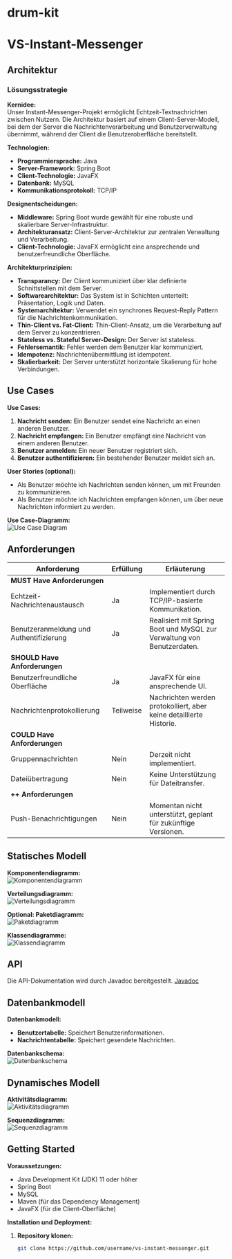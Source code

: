 # drum-kit
# VS-Instant-Messenger

## Architektur

### Lösungsstrategie

**Kernidee:**  
Unser Instant-Messenger-Projekt ermöglicht Echtzeit-Textnachrichten zwischen Nutzern. Die Architektur basiert auf einem Client-Server-Modell, bei dem der Server die Nachrichtenverarbeitung und Benutzerverwaltung übernimmt, während der Client die Benutzeroberfläche bereitstellt.

**Technologien:**  
- **Programmiersprache:** Java
- **Server-Framework:** Spring Boot
- **Client-Technologie:** JavaFX
- **Datenbank:** MySQL
- **Kommunikationsprotokoll:** TCP/IP

**Designentscheidungen:**
- **Middleware:** Spring Boot wurde gewählt für eine robuste und skalierbare Server-Infrastruktur.
- **Architekturansatz:** Client-Server-Architektur zur zentralen Verwaltung und Verarbeitung.
- **Client-Technologie:** JavaFX ermöglicht eine ansprechende und benutzerfreundliche Oberfläche.

**Architekturprinzipien:**
- **Transparancy:** Der Client kommuniziert über klar definierte Schnittstellen mit dem Server.
- **Softwarearchitektur:** Das System ist in Schichten unterteilt: Präsentation, Logik und Daten.
- **Systemarchitektur:** Verwendet ein synchrones Request-Reply Pattern für die Nachrichtenkommunikation.
- **Thin-Client vs. Fat-Client:** Thin-Client-Ansatz, um die Verarbeitung auf dem Server zu konzentrieren.
- **Stateless vs. Stateful Server-Design:** Der Server ist stateless.
- **Fehlersemantik:** Fehler werden dem Benutzer klar kommuniziert.
- **Idempotenz:** Nachrichtenübermittlung ist idempotent.
- **Skalierbarkeit:** Der Server unterstützt horizontale Skalierung für hohe Verbindungen.

## Use Cases

**Use Cases:**
1. **Nachricht senden:** Ein Benutzer sendet eine Nachricht an einen anderen Benutzer.
2. **Nachricht empfangen:** Ein Benutzer empfängt eine Nachricht von einem anderen Benutzer.
3. **Benutzer anmelden:** Ein neuer Benutzer registriert sich.
4. **Benutzer authentifizieren:** Ein bestehender Benutzer meldet sich an.

**User Stories (optional):**
- Als Benutzer möchte ich Nachrichten senden können, um mit Freunden zu kommunizieren.
- Als Benutzer möchte ich Nachrichten empfangen können, um über neue Nachrichten informiert zu werden.

**Use Case-Diagramm:**  
![Use Case Diagram](path/to/use-case-diagram.png)

## Anforderungen

| Anforderung                        | Erfüllung  | Erläuterung                                                               |
|------------------------------------|------------|---------------------------------------------------------------------------|
| **MUST Have Anforderungen**        |            |                                                                           |
| Echtzeit-Nachrichtenaustausch       | Ja         | Implementiert durch TCP/IP-basierte Kommunikation.                         |
| Benutzeranmeldung und Authentifizierung | Ja         | Realisiert mit Spring Boot und MySQL zur Verwaltung von Benutzerdaten.     |
| **SHOULD Have Anforderungen**      |            |                                                                           |
| Benutzerfreundliche Oberfläche      | Ja         | JavaFX für eine ansprechende UI.                                          |
| Nachrichtenprotokollierung          | Teilweise  | Nachrichten werden protokolliert, aber keine detaillierte Historie.       |
| **COULD Have Anforderungen**        |            |                                                                           |
| Gruppennachrichten                  | Nein       | Derzeit nicht implementiert.                                              |
| Dateiübertragung                    | Nein       | Keine Unterstützung für Dateitransfer.                                    |
| **++ Anforderungen**                |            |                                                                           |
| Push-Benachrichtigungen             | Nein       | Momentan nicht unterstützt, geplant für zukünftige Versionen.            |

## Statisches Modell

**Komponentendiagramm:**  
![Komponentendiagramm](path/to/component-diagram.png)

**Verteilungsdiagramm:**  
![Verteilungsdiagramm](path/to/distribution-diagram.png)

**Optional: Paketdiagramm:**  
![Paketdiagramm](path/to/package-diagram.png)

**Klassendiagramme:**  
![Klassendiagramm](path/to/class-diagram.png)

## API

Die API-Dokumentation wird durch Javadoc bereitgestellt. [Javadoc](path/to/api-docs)

## Datenbankmodell

**Datenbankmodell:**  
- **Benutzertabelle:** Speichert Benutzerinformationen.
- **Nachrichtentabelle:** Speichert gesendete Nachrichten.

**Datenbankschema:**  
![Datenbankschema](path/to/database-schema.png)

## Dynamisches Modell

**Aktivitätsdiagramm:**  
![Aktivitätsdiagramm](path/to/activity-diagram.png)

**Sequenzdiagramm:**  
![Sequenzdiagramm](path/to/sequence-diagram.png)

## Getting Started

**Voraussetzungen:**
- Java Development Kit (JDK) 11 oder höher
- Spring Boot
- MySQL
- Maven (für das Dependency Management)
- JavaFX (für die Client-Oberfläche)

**Installation und Deployment:**

1. **Repository klonen:**
   ```bash
   git clone https://github.com/username/vs-instant-messenger.git
